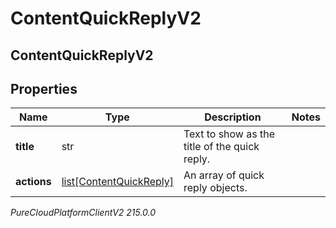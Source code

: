 # ContentQuickReplyV2

## ContentQuickReplyV2

## Properties

|Name | Type | Description | Notes|
|------------ | ------------- | ------------- | -------------|
| **title** | str | Text to show as the title of the quick reply. | |
| **actions** | [list[ContentQuickReply]](ContentQuickReply) | An array of quick reply objects. | |



_PureCloudPlatformClientV2 215.0.0_
